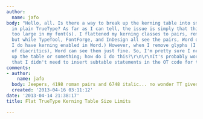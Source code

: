 ```yaml
---
author:
  name: jafo
body: "Hello, all. Is there a way to break up the kerning table into smaller ones
  in plain TrueType? As far as I can tell, the issue is simply that this table is
  too large in my font(s). I flattened my kerning classes to pairs, removed OT data,
  but while TypeTool, FontForge, and InDesign all see the pairs, Word doesn't. (Yes,
  I do have kerning enabled in Word.) However, when I remove glyphs (I have a lot
  of diacritics), Word can see them just fine. So, I'm pretty sure I need to break
  up the table or something; how do I do this?\r\n\r\nIt's probably worth mentioning
  that I didn't need to insert subtable statements in the OT code for the CFF version.\r\n\r\nTIA!\r\n"
comments:
- author:
    name: jafo
  body: Jeepers, 4198 roman pairs and 6748 italic... no wonder TT gives up.
  created: '2013-04-16 03:11:12'
date: '2013-04-14 21:38:17'
title: Flat TrueType Kerning Table Size Limits

---
```

